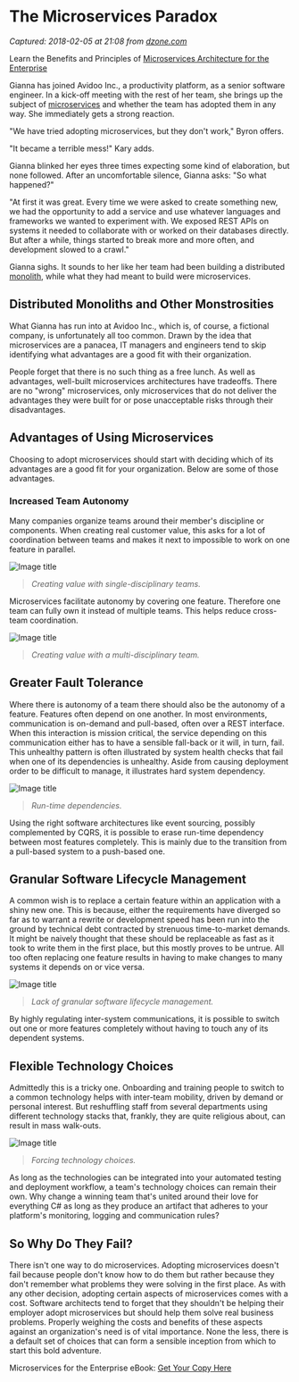 # The Microservices Paradox

_Captured: 2018-02-05 at 21:08 from [dzone.com](https://dzone.com/articles/the-microservices-paradox?edition=358117&utm_source=Daily%20Digest&utm_medium=email&utm_campaign=Daily%20Digest%202018-02-05)_

Learn the Benefits and Principles of [Microservices Architecture for the Enterprise](https://dzone.com/go?i=274453&u=http%3A%2F%2Ftransform.ca.com%2FAPI-microservice-architecture-for-the-enterprise.html%3Fcid%3DNA-DSP-API-AEL-000195-00001674-000000492%26utm_medium%3Donlineads_onl-dsp%26utm_source%3Ddzone%26utm_campaign%3Dmicroservices_api_acquire%26utm_content%3Dna_eb1-microservice-arch-ent-ddc-preroll%26mrm%3D)

Gianna has joined Avidoo Inc., a productivity platform, as a senior software engineer. In a kick-off meeting with the rest of her team, she brings up the subject of [microservices](https://xebialabs.com/solutions/microservices/) and whether the team has adopted them in any way. She immediately gets a strong reaction.

"We have tried adopting microservices, but they don't work," Byron offers.

"It became a terrible mess!" Kary adds.

Gianna blinked her eyes three times expecting some kind of elaboration, but none followed. After an uncomfortable silence, Gianna asks: "So what happened?"

"At first it was great. Every time we were asked to create something new, we had the opportunity to add a service and use whatever languages and frameworks we wanted to experiment with. We exposed REST APIs on systems it needed to collaborate with or worked on their databases directly. But after a while, things started to break more and more often, and development slowed to a crawl."

Gianna sighs. It sounds to her like her team had been building a distributed [monolith](https://blog.xebialabs.com/2017/01/17/the-7-spices-of-a-continuous-delivery-pipeline/), while what they had meant to build were microservices.

## Distributed Monoliths and Other Monstrosities

What Gianna has run into at Avidoo Inc., which is, of course, a fictional company, is unfortunately all too common. Drawn by the idea that microservices are a panacea, IT managers and engineers tend to skip identifying what advantages are a good fit with their organization.

People forget that there is no such thing as a free lunch. As well as advantages, well-built microservices architectures have tradeoffs. There are no "wrong" microservices, only microservices that do not deliver the advantages they were built for or pose unacceptable risks through their disadvantages.

## Advantages of Using Microservices

Choosing to adopt microservices should start with deciding which of its advantages are a good fit for your organization. Below are some of those advantages.

### Increased Team Autonomy

Many companies organize teams around their member's discipline or components. When creating real customer value, this asks for a lot of coordination between teams and makes it next to impossible to work on one feature in parallel.

![Image title](https://dzone.com/storage/temp/8026740-img1.png)

> _Creating value with single-disciplinary teams._

Microservices facilitate autonomy by covering one feature. Therefore one team can fully own it instead of multiple teams. This helps reduce cross-team coordination.

![Image title](https://dzone.com/storage/temp/8026745-img2.png)

> _Creating value with a multi-disciplinary team._

## Greater Fault Tolerance

Where there is autonomy of a team there should also be the autonomy of a feature. Features often depend on one another. In most environments, communication is on-demand and pull-based, often over a REST interface. When this interaction is mission critical, the service depending on this communication either has to have a sensible fall-back or it will, in turn, fail. This unhealthy pattern is often illustrated by system health checks that fail when one of its dependencies is unhealthy. Aside from causing deployment order to be difficult to manage, it illustrates hard system dependency.

![Image title](https://dzone.com/storage/temp/8026749-img3-e1500310390319.png)

> _Run-time dependencies._

Using the right software architectures like event sourcing, possibly complemented by CQRS, it is possible to erase run-time dependency between most features completely. This is mainly due to the transition from a pull-based system to a push-based one.

## Granular Software Lifecycle Management

A common wish is to replace a certain feature within an application with a shiny new one. This is because, either the requirements have diverged so far as to warrant a rewrite or development speed has been run into the ground by technical debt contracted by strenuous time-to-market demands. It might be naively thought that these should be replaceable as fast as it took to write them in the first place, but this mostly proves to be untrue. All too often replacing one feature results in having to make changes to many systems it depends on or vice versa.

![Image title](https://dzone.com/storage/temp/8026758-img4.png)

> _Lack of granular software lifecycle management._

By highly regulating inter-system communications, it is possible to switch out one or more features completely without having to touch any of its dependent systems.

## Flexible Technology Choices

Admittedly this is a tricky one. Onboarding and training people to switch to a common technology helps with inter-team mobility, driven by demand or personal interest. But reshuffling staff from several departments using different technology stacks that, frankly, they are quite religious about, can result in mass walk-outs.

![Image title](https://dzone.com/storage/temp/8026765-img5.png)

> _Forcing technology choices._

As long as the technologies can be integrated into your automated testing and deployment workflow, a team's technology choices can remain their own. Why change a winning team that's united around their love for everything C# as long as they produce an artifact that adheres to your platform's monitoring, logging and communication rules?

## So Why Do They Fail?

There isn't one way to do microservices. Adopting microservices doesn't fail because people don't know how to do them but rather because they don't remember what problems they were solving in the first place. As with any other decision, adopting certain aspects of microservices comes with a cost. Software architects tend to forget that they shouldn't be helping their employer adopt microservices but should help them solve real business problems. Properly weighing the costs and benefits of these aspects against an organization's need is of vital importance. None the less, there is a default set of choices that can form a sensible inception from which to start this bold adventure.

Microservices for the Enterprise eBook: [Get Your Copy Here](https://dzone.com/go?i=274454&u=http%3A%2F%2Ftransform.ca.com%2FAPI-microservice-architecture-for-the-enterprise.html%3Fcid%3DNA-DSP-API-AEL-000195-00001674-000000493%26utm_medium%3Donlineads_onl-dsp%26utm_source%3Ddzone%26utm_campaign%3Dmicroservices_api_acquire%26utm_content%3Dna_eb2-microservice-arch-ent-ddc-postroll%26mrm%3D)
